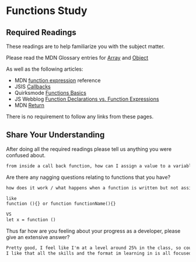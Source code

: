 # Functions Study

## Required Readings

These readings are to help familiarize you with the subject matter.

Please read the MDN Glossary entries for [Array](https://developer.mozilla.org/en-US/docs/Glossary/array) and [Object](https://developer.mozilla.org/en-US/docs/Glossary/Object)

As well as the following articles:

-   MDN [function expression](https://developer.mozilla.org/en-US/docs/Web/JavaScript/Reference/Operators/function) reference
-   JSIS [Callbacks](http://javascriptissexy.com/understand-javascript-callback-functions-and-use-them/)
-   Quirksmode [Functions Basics](http://www.quirksmode.org/js/function.html)
-   JS Webblog [Function Declarations vs. Function Expressions](https://javascriptweblog.wordpress.com/2010/07/06/function-declarations-vs-function-expressions/)
-   MDN [Return](https://developer.mozilla.org/en-US/docs/Web/JavaScript/Reference/Statements/return)

There is no requirement to follow any links from these pages.

## Share Your Understanding

After doing all the required readings please tell us anything you were confused about.

```md
from inside a call back function, how can I assign a value to a variable outside the call back function?
```

Are there any nagging questions relating to functions that you have?

```md
how does it work / what happens when a function is written but not assigned.

like
function (){} or function functionName(){}

VS
let x = function ()


```

Thus far how are you feeling about your progress as a developer, please give
an extensive answer?

```md
Pretty good, I feel like I'm at a level around 25% in the class, so could be worse. I hope to catch up this weekend.
I like that all the skills and the format im learning in is all focused

```
